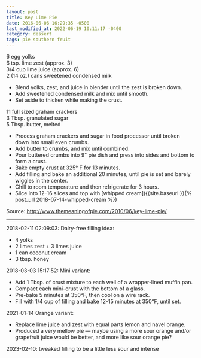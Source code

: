 ```yaml
---
layout: post
title: Key Lime Pie
date: 2016-06-06 16:29:35 -0500
last_modified_at: 2022-06-19 10:11:17 -0400
category: dessert
tags: pie southern fruit
---
```

6 egg yolks  
6 tsp. lime zest (approx. 3)  
3/4 cup lime juice (approx. 6)  
2 (14 oz.) cans sweetened condensed milk  

* Blend yolks, zest, and juice in blender until the zest is broken down.
* Add sweetened condensed milk and mix until smooth.
* Set aside to thicken while making the crust.

11 full sized graham crackers  
3 Tbsp. granulated sugar  
5 Tbsp. butter, melted

* Process graham crackers and sugar in food processor until broken down into small even crumbs.
* Add butter to crumbs, and mix until combined.
* Pour buttered crumbs into 9" pie dish and press into sides and bottom to form a crust.
* Bake empty crust at 325° F for 13 minutes.
* Add filling and bake an additional 20 minutes, until pie is set and barely wiggles in the center.
* Chill to room temperature and then refrigerate for 3 hours.
* Slice into 12-16 slices and top with [whipped cream]({{site.baseurl }}{% post_url 2018-07-14-whipped-cream %})

Source: <http://www.themeaningofpie.com/2010/06/key-lime-pie/>

---

2018-02-11 02:09:03: Dairy-free filling idea:
* 4 yolks
* 2 limes zest + 3 limes juice
* 1 can coconut cream
* 3 tbsp. honey

2018-03-03 15:17:52: Mini variant:
* Add 1 Tbsp. of crust mixture to each well of a wrapper-lined muffin pan.
* Compact each mini-crust with the bottom of a glass.
* Pre-bake 5 minutes at 350°F, then cool on a wire rack.
* Fill with 1/4 cup of filling and bake 12-15 minutes at 350°F, until set.

2021-01-14 Orange variant:
* Replace lime juice and zest with equal parts lemon and navel orange.
* Produced a very mellow pie — maybe using a more sour orange and/or grapefruit juice would
  be better, and more like sour orange pie?

2023-02-10: tweaked filling to be a little less sour and intense
